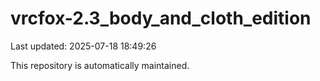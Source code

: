 # vrcfox-2.3_body_and_cloth_edition

Last updated: 2025-07-18 18:49:26

This repository is automatically maintained.
